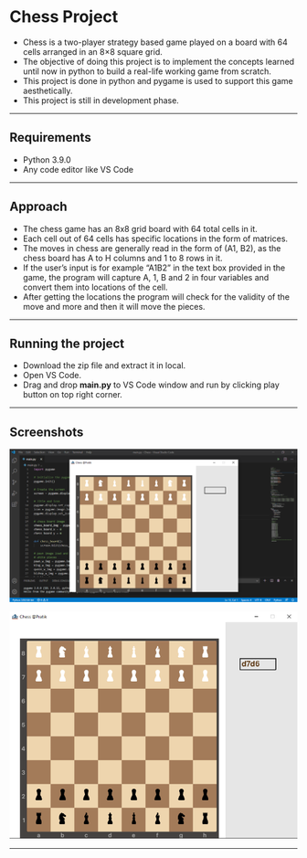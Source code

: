 # Chess Project

- Chess is a two-player strategy based game played on a board with 64 cells arranged in an 8×8 square grid.
- The objective of doing this project is to implement the concepts learned until now in python to build a real-life working game from scratch.
- This project is done in python and pygame is used to support this game aesthetically.
- This project is still in development phase.

---

## Requirements

- Python 3.9.0
- Any code editor like VS Code

---

## Approach
- The chess game has an 8x8 grid board with 64 total cells in it.
- Each cell out of 64 cells has specific locations in the form of matrices.
- The moves in chess are generally read in the form of (A1, B2), as the chess board has A to H columns and 1 to 8 rows in it.
- If the user’s input is for example “A1B2” in the text box provided in the game, the program will capture A, 1, B and 2 in four variables and convert them into locations of the cell.
- After getting the locations the program will check for the validity of the move and more and then it will move the pieces.

---

## Running the project

- Download the zip file and extract it in local.
- Open VS Code.
- Drag and drop **main.py** to VS Code window and run by clicking play button on top right corner.

---

## Screenshots

![Screenshot](sshot1.png)

![Screenshot](sshot2.png)

---